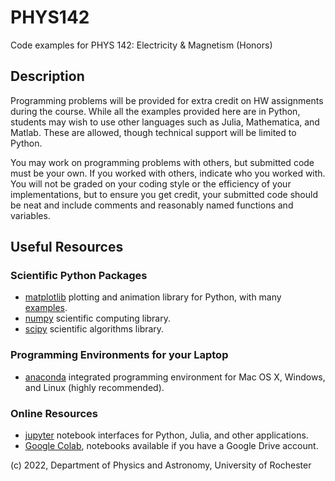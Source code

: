 # PHYS142
Code examples for PHYS 142: Electricity &amp; Magnetism (Honors)

## Description
Programming problems will be provided for extra credit on HW assignments during the course. While all the examples provided here are in Python, students may wish to use other languages such as Julia, Mathematica, and Matlab. These are allowed, though technical support will be limited to Python.

You may work on programming problems with others, but submitted code must be your own. If you worked with others, indicate who you worked with. You will not be graded on your coding style or the efficiency of your implementations, but to ensure you get credit, your submitted code should be neat and include comments and reasonably named functions and variables.

## Useful Resources

### Scientific Python Packages
- [matplotlib](https://matplotlib.org/) plotting and animation library for Python, with many [examples](https://matplotlib.org/stable/gallery/index).
- [numpy](https://numpy.org/) scientific computing library.
- [scipy](https://scipy.org/) scientific algorithms library.

### Programming Environments for your Laptop
- [anaconda](https://anaconda.org/) integrated programming environment for Mac OS X, Windows, and Linux (highly recommended).

### Online Resources
- [jupyter](https://jupyter.org/) notebook interfaces for Python, Julia, and other applications.
- [Google Colab](https://colab.research.google.com/), notebooks available if you have a Google Drive account.

(c) 2022, Department of Physics and Astronomy, University of Rochester

